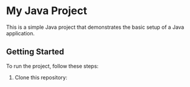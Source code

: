# My Java Project

This is a simple Java project that demonstrates the basic setup of a Java application.

## Getting Started

To run the project, follow these steps:

1. Clone this repository:
